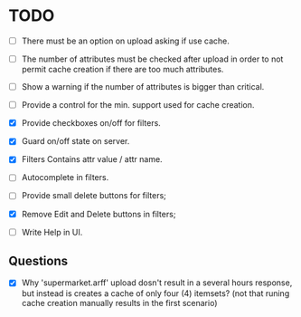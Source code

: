 TODO
====

- [ ] There must be an option on upload asking if use cache.
- [ ] The number of attributes must be checked after upload
      in order to not permit cache creation if there are too much attributes.
- [ ] Show a warning if the number of attributes is bigger than critical.
- [ ] Provide a control for the min. support used for cache creation.

- [x] Provide checkboxes on/off for filters.
- [x] Guard on/off state on server.

- [x] Filters Contains attr value / attr name.
- [ ] Autocomplete in filters.

- [ ] Provide small delete buttons for filters;
- [x] Remove Edit and Delete buttons in filters;

- [ ] Write Help in UI.

Questions
---------

- [x] Why 'supermarket.arff' upload dosn't result in a several hours response,
      but instead is creates a cache of only four (4) itemsets?
      (not that runing cache creation manually results in the first scenario)
